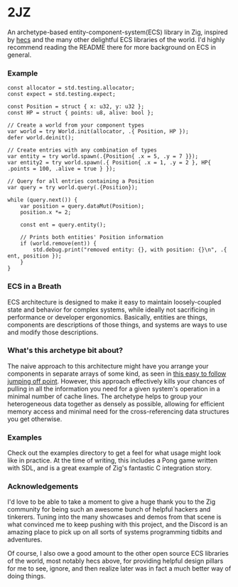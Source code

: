 # 2JZ

An archetype-based entity-component-system(ECS) library in Zig, inspired by
[hecs](https://github.com/Ralith/hecs) and the many other delightful ECS
libraries of the world. I'd highly recommend reading the README there for more
background on ECS in general.

### Example

```zig
const allocator = std.testing.allocator;
const expect = std.testing.expect;

const Position = struct { x: u32, y: u32 };
const HP = struct { points: u8, alive: bool };

// Create a world from your component types
var world = try World.init(allocator, .{ Position, HP });
defer world.deinit();

// Create entries with any combination of types
var entity = try world.spawn(.{Position{ .x = 5, .y = 7 }});
var entity2 = try world.spawn(.{ Position{ .x = 1, .y = 2 }, HP{ .points = 100, .alive = true } });

// Query for all entries containing a Position
var query = try world.query(.{Position});

while (query.next()) {
    var position = query.dataMut(Position);
    position.x *= 2;

    const ent = query.entity();

    // Prints both entities' Position information
    if (world.remove(ent)) {
        std.debug.print("removed entity: {}, with position: {}\n", .{ ent, position });
    }
}
```

### ECS in a Breath
ECS architecture is designed to make it easy to maintain loosely-coupled state
and behavior for complex systems, while ideally not sacrificing in performance
or developer ergonomics. Basically, entities are things, components are
descriptions of those things, and systems are ways to use and modify those
descriptions.

### What's this archetype bit about?
The naive approach to this architecture might have you arrange your components
in separate arrays of some kind, as seen in
[this easy to follow jumping off point](https://austinmorlan.com/posts/entity_component_system/).
However, this approach effectively kills your chances of pulling in all the
information you need for a given system's operation in a minimal number of cache
lines. The archetype helps to group your heterogeneous data together as densely
as possible, allowing for efficient memory access and minimal need for the
cross-referencing data structures you get otherwise.

### Examples
Check out the examples directory to get a feel for what usage might look like in
practice. At the time of writing, this includes a Pong game written with SDL,
and is a great example of Zig's fantastic C integration story.

### Acknowledgements
I'd love to be able to take a moment to give a huge thank you to the Zig
community for being such an awesome bunch of helpful hackers and tinkerers.
Tuning into the many showcases and demos from that scene is what convinced me to
keep pushing with this project, and the Discord is an amazing place to pick up
on all sorts of systems programming tidbits and adventures.

Of course, I also owe a good amount to the other open source ECS libraries of
the world, most notably hecs above, for providing helpful design pillars for me
to see, ignore, and then realize later was in fact a much better way of doing
things.
